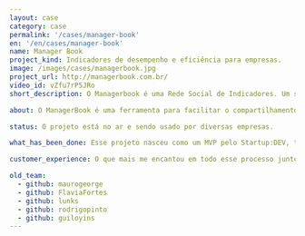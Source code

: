 ```yaml
---
layout: case
category: case
permalink: '/cases/manager-book'
en: '/en/cases/manager-book'
name: Manager Book
project_kind: Indicadores de desempenho e eficiência para empresas.
image: /images/cases/managerbook.jpg
project_url: http://managerbook.com.br/
video_id: vZfu7rP5JRo
short_description: O Managerbook é uma Rede Social de Indicadores. Um sistema na internet (SaaS) orientado para a Gestão por Indicadores-Chave de Desempenho de Redes de Franquias, sua respectiva análise automatizada, compartilhamento social destas informações com os franqueados e consolidação do desempenho da Rede através de Rankings configuráveis.

about: O ManagerBook é uma ferramenta para facilitar o compartilhamento dos indicadores de desempenho e eficiência de empresas. Conecta toda equipe em uma mesma direção e compartilha com ela todo o conhecimento da empresa.

status: O projeto está no ar e sendo usado por diversas empresas.

what_has_been_done: Esse projeto nasceu como um MVP pelo Startup:DEV, teve seu desenvolvimento continuado, e hoje está concluído. É um bom exemplo de alguém que lançou sua ideia com a gente e escolheu manter seu projeto nas mãos dos nossos profissionais.

customer_experience: O que mais me encantou em todo esse processo junto da HE:labs é que eles não só são muito bons tecnicamente, como também contribuem muito com idéias e soluções interessantes para as nossas necessidades. Eu estou muito satisfeito, muito feliz trabalhando junto com a turma da HE:labs - Marcelo Vieira, sócio fundador na Manager Book.

old_team:
  - github: maurogeorge
  - github: FlaviaFortes
  - github: lunks
  - github: rodrigopinto
  - github: guiloyins
---
```

